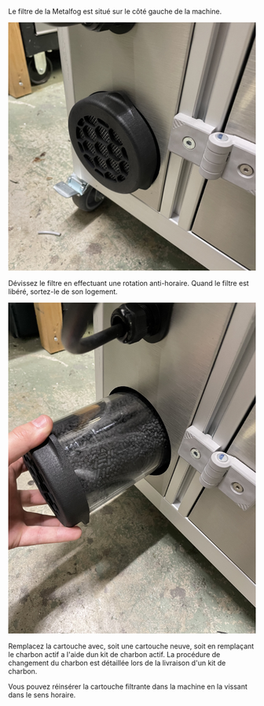 Le filtre de la Metalfog est situé sur le côté gauche de la machine.

![Metalfog filter](0.jpg)

Dévissez le filtre en effectuant une rotation anti-horaire. Quand le filtre est libéré, sortez-le de son logement.

![Metalfog filter](1.jpg)

Remplacez la cartouche avec, soit une cartouche neuve, soit en remplaçant le charbon actif a l'aide dun kit de charbon actif. La procédure de changement du charbon est détaillée lors de la livraison d'un kit de charbon.

Vous pouvez réinsérer la cartouche filtrante dans la machine en la vissant dans le sens horaire.
